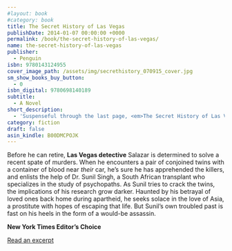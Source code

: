 ```yaml
---
#layout: book
#category: book
title: The Secret History of Las Vegas
publishDate: 2014-01-07 00:00:00 +0000
permalink: /book/the-secret-history-of-las-vegas/
name: the-secret-history-of-las-vegas
publisher:
  - Penguin
isbn: 9780143124955
cover_image_path: /assets/img/secrethistory_070915_cover.jpg
sm_show_books_buy_button:
  - 0
isbn_digital: 9780698140189
subtitle:
  - A Novel
short_description:
  - 'Suspenseful through the last page, <em>The Secret History of Las Vegas</em> is Chris Abani’s most accomplished work to date, with his trademark visionary prose and a striking compassion for the inner lives of outsiders.'
category: fiction
draft: false
asin_kindle: B00DMCPOJK
---
```


Before he can retire, **Las Vegas detective** Salazar is determined to solve a recent spate of murders. When he encounters a pair of conjoined twins with a container of blood near *their* car, he’s sure he has apprehended the killers, and enlists the help of Dr. Sunil Singh, a South African transplant who specializes in the study of psychopaths. As Sunil tries to crack the twins, the implications of his research grow darker. Haunted by his betrayal of loved ones back home during apartheid, he seeks solace in the love of Asia, a prostitute with hopes of escaping that life. But Sunil’s own troubled past is fast on his heels in the form of a would-be assassin.

**New York Times Editor’s Choice**

[Read an excerpt](/posts/2013/12/15/excerpt-from-the-secret-history-of-las-vegas/)
